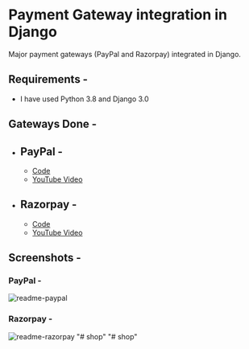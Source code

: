 # Payment Gateway integration in Django
Major payment gateways (PayPal and Razorpay) integrated in Django.

## Requirements -
 - I have used Python 3.8 and Django 3.0
 
## Gateways Done -
 - ## PayPal -
   - [Code](https://github.com/k2maan/PaymentGatewaysDjango/tree/master/paypal-donation)
   - [YouTube Video](https://www.youtube.com/watch?v=UX_F3maOWDo)
   
 - ## Razorpay -
   - [Code](https://github.com/k2maan/PaymentGatewaysDjango/tree/master/razorpay)
   - [YouTube Video](https://www.youtube.com/watch?v=3jUw-CFcouY)

## Screenshots - 

### PayPal - 
![readme-paypal](https://user-images.githubusercontent.com/59442907/97109174-ad96b380-16f7-11eb-99df-b884586c0c92.jpg)

### Razorpay - 
![readme-razorpay](https://user-images.githubusercontent.com/59442907/97109176-aff90d80-16f7-11eb-8e71-b800e21bb3cd.jpg)
"# shop" 
"# shop" 
